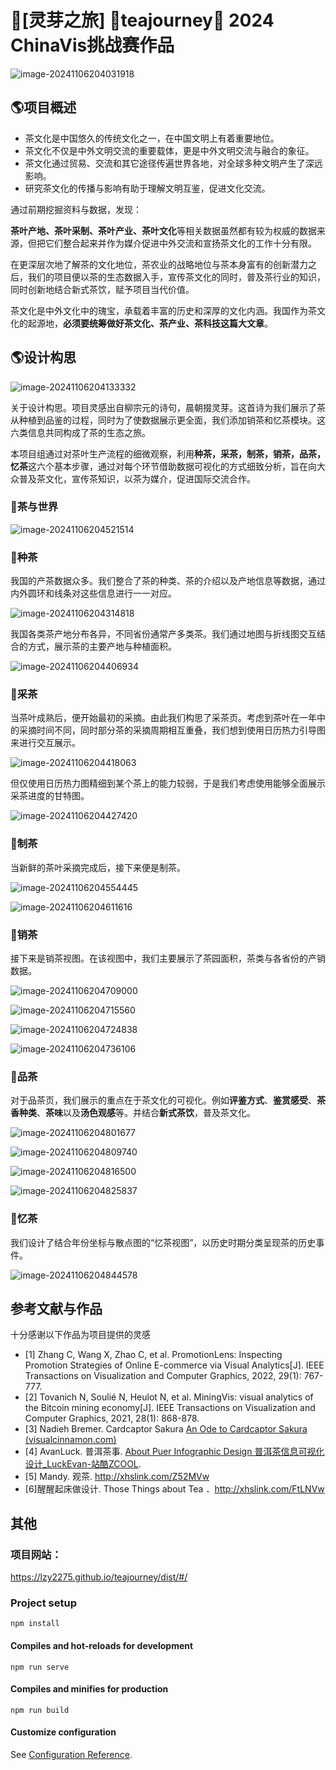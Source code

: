 # :leaves:[灵芽之旅] :leaves:teajourney:leaves: 2024 ChinaVis挑战赛作品
![image-20241106204031918](C:\Users\22751\AppData\Roaming\Typora\typora-user-images\image-20241106204031918.png)

## :earth_americas:项目概述

- 茶文化是中国悠久的传统文化之一，在中国文明上有着重要地位。
- 茶文化不仅是中外文明交流的重要载体，更是中外文明交流与融合的象征。
- 茶文化通过贸易、交流和其它途径传遍世界各地，对全球多种文明产生了深远影响。
- 研究茶文化的传播与影响有助于理解文明互鉴，促进文化交流。

通过前期挖掘资料与数据，发现：

​    **茶叶产地、茶叶采制、茶叶产业、茶叶文化**等相关数据虽然都有较为权威的数据来源，但把它们整合起来并作为媒介促进中外交流和宣扬茶文化的工作十分有限。

在更深层次地了解茶的文化地位，茶农业的战略地位与茶本身富有的创新潜力之后，我们的项目便以茶的生态数据入手，宣传茶文化的同时，普及茶行业的知识，同时创新地结合新式茶饮，赋予项目当代价值。

茶文化是中外文化中的瑰宝，承载着丰富的历史和深厚的文化内涵。我国作为茶文化的起源地，**必须要统筹做好茶文化、茶产业、茶科技这篇大文章**。

## **:earth_americas:设计构思**

![image-20241106204133332](C:\Users\22751\AppData\Roaming\Typora\typora-user-images\image-20241106204133332.png)

关于设计构思。项目灵感出自柳宗元的诗句，晨朝掇灵芽。这首诗为我们展示了茶从种植到品鉴的过程，同时为了使数据展示更全面，我们添加销茶和忆茶模块。这六类信息共同构成了茶的生态之旅。

本项目组通过对茶叶生产流程的细微观察，利用**种茶，采茶，制茶，销茶，品茶，忆茶**这六个基本步骤，通过对每个环节借助数据可视化的方式细致分析，旨在向大众普及茶文化，宣传茶知识，以茶为媒介，促进国际交流合作。

### :seedling:茶与世界

![image-20241106204521514](C:\Users\22751\AppData\Roaming\Typora\typora-user-images\image-20241106204521514.png)

### :seedling:种茶

我国的产茶数据众多。我们整合了茶的种类、茶的介绍以及产地信息等数据，通过内外圆环和线条对这些信息进行一一对应。

![image-20241106204314818](C:\Users\22751\AppData\Roaming\Typora\typora-user-images\image-20241106204314818.png)

我国各类茶产地分布各异，不同省份通常产多类茶。我们通过地图与折线图交互结合的方式，展示茶的主要产地与种植面积。

![image-20241106204406934](C:\Users\22751\AppData\Roaming\Typora\typora-user-images\image-20241106204406934.png)

### :seedling:采茶

当茶叶成熟后，便开始最初的采摘。由此我们构思了采茶页。考虑到茶叶在一年中的采摘时间不同，同时部分茶的采摘周期相互重叠，我们想到使用日历热力引导图来进行交互展示。

![image-20241106204418063](C:\Users\22751\AppData\Roaming\Typora\typora-user-images\image-20241106204418063.png)

但仅使用日历热力图精细到某个茶上的能力较弱，于是我们考虑使用能够全面展示采茶进度的甘特图。

![image-20241106204427420](C:\Users\22751\AppData\Roaming\Typora\typora-user-images\image-20241106204427420.png)

### :seedling:制茶

当新鲜的茶叶采摘完成后，接下来便是制茶。

![image-20241106204554445](C:\Users\22751\AppData\Roaming\Typora\typora-user-images\image-20241106204554445.png)

![image-20241106204611616](C:\Users\22751\AppData\Roaming\Typora\typora-user-images\image-20241106204611616.png)

### :seedling:销茶

接下来是销茶视图。在该视图中，我们主要展示了茶园面积，茶类与各省份的产销数据。

![image-20241106204709000](C:\Users\22751\AppData\Roaming\Typora\typora-user-images\image-20241106204709000.png)

![image-20241106204715560](C:\Users\22751\AppData\Roaming\Typora\typora-user-images\image-20241106204715560.png)

![image-20241106204724838](C:\Users\22751\AppData\Roaming\Typora\typora-user-images\image-20241106204724838.png)

![image-20241106204736106](C:\Users\22751\AppData\Roaming\Typora\typora-user-images\image-20241106204736106.png)

### :seedling:品茶

对于品茶页，我们展示的重点在于茶文化的可视化。例如**评鉴方式**、**鉴赏感受**、**茶香种类**、**茶味**以及**汤色观感**等。并结合**新式茶饮**，普及茶文化。

![image-20241106204801677](C:\Users\22751\AppData\Roaming\Typora\typora-user-images\image-20241106204801677.png)

![image-20241106204809740](C:\Users\22751\AppData\Roaming\Typora\typora-user-images\image-20241106204809740.png)

![image-20241106204816500](C:\Users\22751\AppData\Roaming\Typora\typora-user-images\image-20241106204816500.png)

![image-20241106204825837](C:\Users\22751\AppData\Roaming\Typora\typora-user-images\image-20241106204825837.png)

### :seedling:忆茶

我们设计了结合年份坐标与散点图的“忆茶视图”，以历史时期分类呈现茶的历史事件。

![image-20241106204844578](C:\Users\22751\AppData\Roaming\Typora\typora-user-images\image-20241106204844578.png)

## 参考文献与作品

十分感谢以下作品为项目提供的灵感

- [1] Zhang C, Wang X, Zhao C, et al. PromotionLens: Inspecting Promotion Strategies of Online E-commerce via Visual Analytics[J]. IEEE Transactions on Visualization and Computer Graphics, 2022, 29(1): 767-777.
- [2] Tovanich N, Soulié N, Heulot N, et al. MiningVis: visual analytics of the Bitcoin mining economy[J]. IEEE Transactions on Visualization and Computer Graphics, 2021, 28(1): 868-878.
- [3] Nadieh Bremer. Cardcaptor Sakura [An Ode to ](https://cardcaptorsakura.visualcinnamon.com/)[Cardcaptor](https://cardcaptorsakura.visualcinnamon.com/)[ Sakura (visualcinnamon.com)](https://cardcaptorsakura.visualcinnamon.com/)
- [4] AvanLuck. 普洱茶事. [About ](https://www.zcool.com.cn/work/ZNTg5NDc4NzI=.html)[Puer](https://www.zcool.com.cn/work/ZNTg5NDc4NzI=.html)[ Infographic Design ](https://www.zcool.com.cn/work/ZNTg5NDc4NzI=.html)[普洱茶信息可视化设计](https://www.zcool.com.cn/work/ZNTg5NDc4NzI=.html)[_](https://www.zcool.com.cn/work/ZNTg5NDc4NzI=.html)[LuckEvan](https://www.zcool.com.cn/work/ZNTg5NDc4NzI=.html)[-](https://www.zcool.com.cn/work/ZNTg5NDc4NzI=.html)[站酷](https://www.zcool.com.cn/work/ZNTg5NDc4NzI=.html)[ZCOOL](https://www.zcool.com.cn/work/ZNTg5NDc4NzI=.html).
- [5] Mandy. 观茶. http://xhslink.com/Z52MVw
- [6]醒醒起床做设计. Those Things about Tea ．http://xhslink.com/FtLNVw



## 其他

### 项目网站：

https://lzy2275.github.io/teajourney/dist/#/

### Project setup
```
npm install
```

#### Compiles and hot-reloads for development
```
npm run serve
```

#### Compiles and minifies for production
```
npm run build
```

#### Customize configuration
See [Configuration Reference](https://cli.vuejs.org/config/).